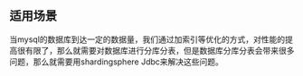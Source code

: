 ## 适用场景

当mysql的数据库到达一定的数据量，我们通过加索引等优化的方式，对性能的提高很有限了，那么就需要对数据库进行分库分表，但是数据库分库分表会带来很多问题，那么就需要用shardingsphere Jdbc来解决这些问题。
